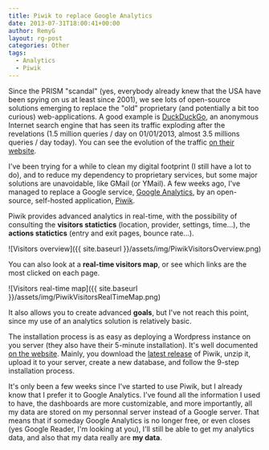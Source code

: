 ```yaml
---
title: Piwik to replace Google Analytics
date: 2013-07-31T18:00:41+00:00
author: RemyG
layout: rg-post
categories: Other
tags:
  - Analytics
  - Piwik
---
```


Since the PRISM "scandal" (yes, everybody already knew that the USA have been spying on us at least since 2001), we see lots of open-source solutions emerging to replace the "old" proprietary (and potentially a bit too curious) web-applications. A good example is [DuckDuckGo](https://duckduckgo.com/‎), an anonymous Internet search engine that has seen its traffic exploding after the revelations (1.5 million queries / day on 01/01/2013, almost 3.5 millions queries / day today). You can see the evolution of the traffic [on their website](https://duckduckgo.com/traffic.html).

I've been trying for a while to clean my digital footprint (I still have a lot to do), and to reduce my dependency to proprietary services, but some major solutions are unavoidable, like GMail (or YMail). A few weeks ago, I've managed to replace a Google service, [Google Analytics](http://www.google.com/analytics/), by an open-source, self-hosted application, [Piwik](http://piwik.org/).

<!--more-->

Piwik provides advanced analytics in real-time, with the possibility of consulting the **visitors statictics** (location, provider, settings, time...), the **actions statictics** (entry and exit pages, bounce rate...).

![Visitors overview]({{ site.baseurl }}/assets/img/PiwikVisitorsOverview.png)

You can also look at a **real-time visitors map**, or see which links are the most clicked on each page.

![Visitors real-time map]({{ site.baseurl }}/assets/img/PiwikVisitorsRealTimeMap.png)

It also allows you to create advanced **goals**, but I've not reach this point, since my use of an analytics solution is relatively basic.

The installation process is as easy as deploying a Wordpress instance on you server (they also have their 5-minute installation). It's well documented [on the website](http://piwik.org/docs/installation/). Mainly, you download the [latest release](http://builds.piwik.org/latest.zip) of Piwik, unzip it, upload it to your server, create a new database, and follow the 9-step installation process.

It's only been a few weeks since I've started to use Piwik, but I already know that I prefer it to Google Analytics. I've found all the information I used to have, the dashboards are more customizable, and more importantly, all my data are stored on my personnal server instead of a Google server. That means that if someday Google Analytics is no longer free, or even closes (yes Google Reader, I'm looking at you), I'll still be able to get my analytics data, and also that my data really are **my data**.
